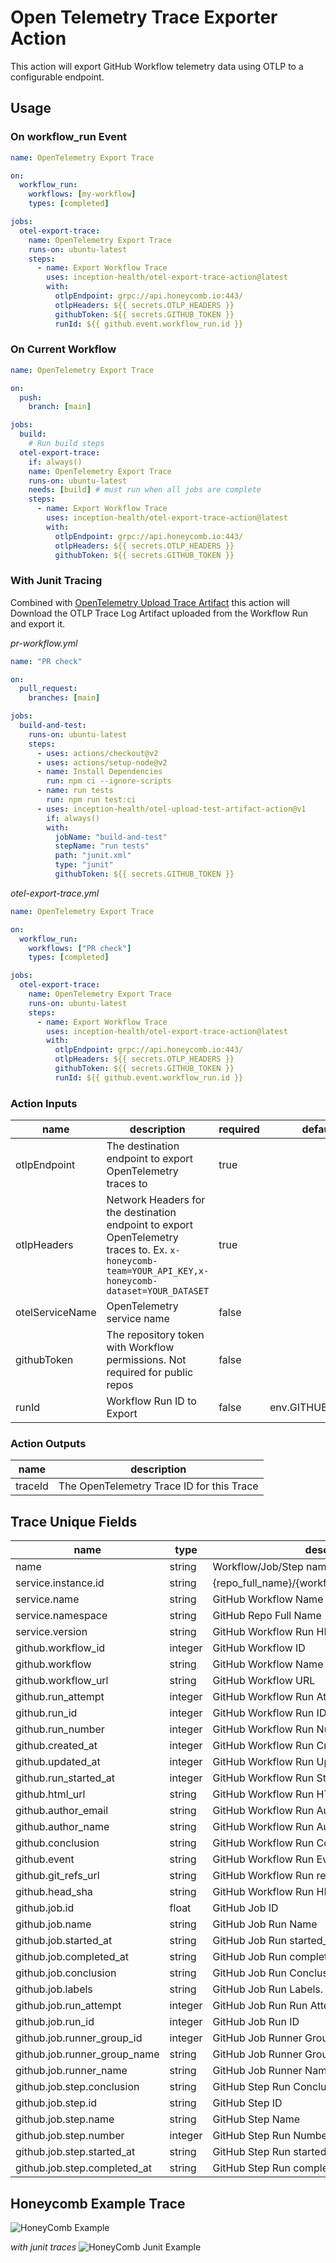 # Open Telemetry Trace Exporter Action

This action will export GitHub Workflow telemetry data using OTLP to a configurable endpoint.

## Usage

### On workflow_run Event

```yaml
name: OpenTelemetry Export Trace

on:
  workflow_run:
    workflows: [my-workflow]
    types: [completed]

jobs:
  otel-export-trace:
    name: OpenTelemetry Export Trace
    runs-on: ubuntu-latest
    steps:
      - name: Export Workflow Trace
        uses: inception-health/otel-export-trace-action@latest
        with:
          otlpEndpoint: grpc://api.honeycomb.io:443/
          otlpHeaders: ${{ secrets.OTLP_HEADERS }}
          githubToken: ${{ secrets.GITHUB_TOKEN }}
          runId: ${{ github.event.workflow_run.id }}
```

### On Current Workflow

```yaml
name: OpenTelemetry Export Trace

on:
  push:
    branch: [main]

jobs:
  build:
    # Run build steps
  otel-export-trace:
    if: always()
    name: OpenTelemetry Export Trace
    runs-on: ubuntu-latest
    needs: [build] # must run when all jobs are complete
    steps:
      - name: Export Workflow Trace
        uses: inception-health/otel-export-trace-action@latest
        with:
          otlpEndpoint: grpc://api.honeycomb.io:443/
          otlpHeaders: ${{ secrets.OTLP_HEADERS }}
          githubToken: ${{ secrets.GITHUB_TOKEN }}
```

### With Junit Tracing

Combined with [OpenTelemetry Upload Trace Artifact](https://github.com/marketplace/actions/opentelemetry-upload-trace-artifact) this action will Download the OTLP Trace Log Artifact uploaded from the Workflow Run and export it.

_pr-workflow.yml_

```yaml
name: "PR check"

on:
  pull_request:
    branches: [main]

jobs:
  build-and-test:
    runs-on: ubuntu-latest
    steps:
      - uses: actions/checkout@v2
      - uses: actions/setup-node@v2
      - name: Install Dependencies
        run: npm ci --ignore-scripts
      - name: run tests
        run: npm run test:ci
      - uses: inception-health/otel-upload-test-artifact-action@v1
        if: always()
        with:
          jobName: "build-and-test"
          stepName: "run tests"
          path: "junit.xml"
          type: "junit"
          githubToken: ${{ secrets.GITHUB_TOKEN }}
```

_otel-export-trace.yml_

```yaml
name: OpenTelemetry Export Trace

on:
  workflow_run:
    workflows: ["PR check"]
    types: [completed]

jobs:
  otel-export-trace:
    name: OpenTelemetry Export Trace
    runs-on: ubuntu-latest
    steps:
      - name: Export Workflow Trace
        uses: inception-health/otel-export-trace-action@latest
        with:
          otlpEndpoint: grpc://api.honeycomb.io:443/
          otlpHeaders: ${{ secrets.OTLP_HEADERS }}
          githubToken: ${{ secrets.GITHUB_TOKEN }}
          runId: ${{ github.event.workflow_run.id }}
```

### Action Inputs

| name            | description                                                                                                                                          | required | default           |
| --------------- | ---------------------------------------------------------------------------------------------------------------------------------------------------- | -------- | ----------------- |
| otlpEndpoint    | The destination endpoint to export OpenTelemetry traces to                                                                                           | true     |                   |
| otlpHeaders     | Network Headers for the destination endpoint to export OpenTelemetry traces to. Ex. `x-honeycomb-team=YOUR_API_KEY,x-honeycomb-dataset=YOUR_DATASET` | true     |                   |
| otelServiceName | OpenTelemetry service name                                                                                                                           | false    |                   |
| githubToken     | The repository token with Workflow permissions. Not required for public repos                                                                        | false    |                   |
| runId           | Workflow Run ID to Export                                                                                                                            | false    | env.GITHUB_RUN_ID |

### Action Outputs

| name    | description                               |
| ------- | ----------------------------------------- |
| traceId | The OpenTelemetry Trace ID for this Trace |

## Trace Unique Fields

| name                         | type    | description                                       |
| ---------------------------- | ------- | ------------------------------------------------- |
| name                         | string  | Workflow/Job/Step name                            |
| service.instance.id          | string  | {repo_full_name}/{workflow_id}/{run_id}/{run_num} |
| service.name                 | string  | GitHub Workflow Name                              |
| service.namespace            | string  | GitHub Repo Full Name                             |
| service.version              | string  | GitHub Workflow Run HEAD SHA                      |
| github.workflow_id           | integer | GitHub Workflow ID                                |
| github.workflow              | string  | GitHub Workflow Name                              |
| github.workflow_url          | string  | GitHub Workflow URL                               |
| github.run_attempt           | integer | GitHub Workflow Run Attempt                       |
| github.run_id                | integer | GitHub Workflow Run ID                            |
| github.run_number            | integer | GitHub Workflow Run Number                        |
| github.created_at            | integer | GitHub Workflow Run Created Timestamp             |
| github.updated_at            | integer | GitHub Workflow Run Updated Timestamp             |
| github.run_started_at        | integer | GitHub Workflow Run Started Timestamp             |
| github.html_url              | string  | GitHub Workflow Run HTML URL                      |
| github.author_email          | string  | GitHub Workflow Run Author Email                  |
| github.author_name           | string  | GitHub Workflow Run Author Name                   |
| github.conclusion            | string  | GitHub Workflow Run Conclusion                    |
| github.event                 | string  | GitHub Workflow Run Event Name                    |
| github.git_refs_url          | string  | GitHub Workflow Run refs URL                      |
| github.head_sha              | string  | GitHub Workflow Run HEAD SHA                      |
| github.job.id                | float   | GitHub Job ID                                     |
| github.job.name              | string  | GitHub Job Run Name                               |
| github.job.started_at        | string  | GitHub Job Run started_at                         |
| github.job.completed_at      | string  | GitHub Job Run completed_at                       |
| github.job.conclusion        | string  | GitHub Job Run Conclusion                         |
| github.job.labels            | string  | GitHub Job Run Labels. Comma separated values     |
| github.job.run_attempt       | integer | GitHub Job Run Run Attempt                        |
| github.job.run_id            | integer | GitHub Job Run ID                                 |
| github.job.runner_group_id   | integer | GitHub Job Runner Group ID                        |
| github.job.runner_group_name | string  | GitHub Job Runner Group Name                      |
| github.job.runner_name       | string  | GitHub Job Runner Name                            |
| github.job.step.conclusion   | string  | GitHub Step Run Conclusion                        |
| github.job.step.id           | string  | GitHub Step ID                                    |
| github.job.step.name         | string  | GitHub Step Name                                  |
| github.job.step.number       | integer | GitHub Step Run Number                            |
| github.job.step.started_at   | string  | GitHub Step Run started_at                        |
| github.job.step.completed_at | string  | GitHub Step Run completed_at                      |

## Honeycomb Example Trace

![HoneyComb Example](./docs/honeycomb-example.png)

_with junit traces_
![HoneyComb Junit Example](./docs/honeycomb-junit-example.png)
